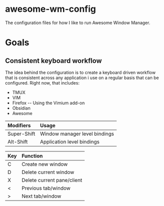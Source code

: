 # awesome-wm-config
The configuration files for how I like to run Awesome Window Manager.

# Goals
## Consistent keyboard workflow
The idea behind the configuration is to create a keyboard driven workflow that is consistent across any application i use on a regular basis that can be configured. Right now, that includes:
- TMUX
- VIM
- Firefox -- Using the Vimium add-on
- Obsidian
- Awesome

| Modifiers   | Usage                         |
| :---------- | :---------------------------- |
| Super-Shift | Window manager level bindings |
| Alt-Shift   | Application level bindings    |

| Key | Function |
| :--- | :--- |
| C | Create new window |
| D | Delete current window |
| X | Delete current pane/client |
| < | Previous tab/window |
| > | Next tab/window |

